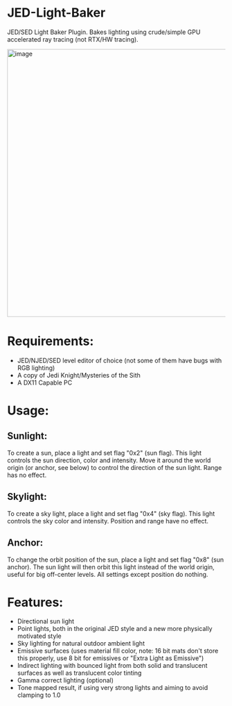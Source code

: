 # JED-Light-Baker
JED/SED Light Baker Plugin. Bakes lighting using crude/simple GPU accelerated ray tracing (not RTX/HW tracing).

<img width="717" height="617" alt="image" src="https://github.com/user-attachments/assets/a323245a-a864-4fa4-93bc-290bdca37dfa" />

# Requirements:
- JED/NJED/SED level editor of choice (not some of them have bugs with RGB lighting)
- A copy of Jedi Knight/Mysteries of the Sith
- A DX11 Capable PC

# Usage:

## Sunlight:
To create a sun, place a light and set flag "0x2" (sun flag). This light controls the sun direction, color and intensity.
Move it around the world origin (or anchor, see below) to control the direction of the sun light.
Range has no effect.

## Skylight:
To create a sky light, place a light and set flag "0x4" (sky flag). This light controls the sky color and intensity.
Position and range have no effect.

## Anchor:
To change the orbit position of the sun, place a light and set flag "0x8" (sun anchor). The sun light will then orbit this light instead of the world origin, useful for big off-center levels.
All settings except position do nothing.

# Features:
- Directional sun light
- Point lights, both in the original JED style and a new more physically motivated style
- Sky lighting for natural outdoor ambient light
- Emissive surfaces (uses material fill color, note: 16 bit mats don't store this properly, use 8 bit for emissives or "Extra Light as Emissive")
- Indirect lighting with bounced light from both solid and translucent surfaces as well as translucent color tinting
- Gamma correct lighting (optional)
- Tone mapped result, if using very strong lights and aiming to avoid clamping to 1.0
